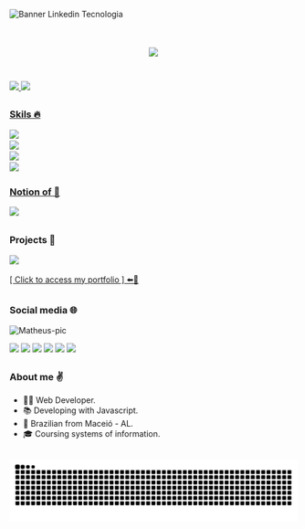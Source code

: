 ![Banner Linkedin Tecnologia](https://github.com/user-attachments/assets/9da45e85-df7e-4642-8622-a6f1b4953c98)

<h1 align="center">
    <img src="https://readme-typing-svg.herokuapp.com/?font=Righteous&size=35&center=true&vCenter=true&width=500&height=70&duration=4000&lines=Hello!+👋;+I'm+Matheus+Pedrosa!;"/>
</h1>

<div>
  <br>
  <a href="https://github.com/matheuspedrosam">
    <img height="180em" src="https://github-readme-stats-sigma-five.vercel.app/api?username=matheuspedrosam&show_icons=true&theme=dark&include_all_commits=true&count_private=true"/>
    <img height="180em" src="https://github-readme-stats-sigma-five.vercel.app/api/top-langs/?username=matheuspedrosam&layout=compact&langs_count=7&theme=dark"/>
</div>
    
##

<p align="center">
  
  ### Skils 🔥 
  <a href="https://skillicons.dev">
    <img src="https://skillicons.dev/icons?i=js,react,nodejs,html,css"/> <br>
    <img src="https://skillicons.dev/icons?i=nest,mongodb,mysql,sequelize,express"/> <br>
    <img src="https://skillicons.dev/icons?i=next,typescript,bootstrap,docker,firebase"/> <br>
    <img src="https://skillicons.dev/icons?i=windows,vscode,git,figma"/>
  </a>
</p>
  
<p align="center">
  <a href="https://skillicons.dev">
    
  ### Notion of 👀
  <img src="https://skillicons.dev/icons?i=ruby,py,unity,c#"/>
  </a>
</p>

##

### Projects 🧠

<a href="https://matheuspedrosam.github.io/Portfolio/"><img width="500px" src="https://user-images.githubusercontent.com/99772255/239716545-966e3cfa-171d-4a61-8efb-2a632f94af28.png"></img></a>

<a href="https://matheuspedrosam.github.io/Portfolio/">[ Click to access my portfolio ] ⬅️🔗</a>

##

<div>
  
  ### Social media 🌐

  <p><img alt="Matheus-pic" width="112px" src="https://github.com/user-attachments/assets/d598decc-78c9-49e3-abcb-56344bc077f5"></p>
  <a href="https://matheuspedrosam.github.io/Portfolio/" target="_blank"><img src="https://img.shields.io/badge/Portfolio-%23000000.svg?style=for-the-badge&logo=firefox&logoColor=#FF7139" target="_blank"></a>
  <a href="https://www.linkedin.com/in/matheus-pedrosa2002/" target="_blank"><img src="https://img.shields.io/badge/-LinkedIn-%230077B5?style=for-the-badge&logo=linkedin&logoColor=white" target="_blank"></a>
  <a href="https://www.instagram.com/devpedrosam/" target="_blank"><img src="https://img.shields.io/badge/-Instagram-%23E4405F?style=for-the-badge&logo=instagram&logoColor=white" target="_blank"></a>
  <a href="https://www.youtube.com/@devpedrosam" target="_blank"><img src="https://img.shields.io/badge/YouTube-FF0000?style=for-the-badge&logo=youtube&logoColor=white" target="_blank"></a>
  <a href="https://www.discordapp.com/users/255294706563547136" target="_blank"><img src="https://img.shields.io/badge/Discord-7289DA?style=for-the-badge&logo=discord&logoColor=white" target="_blank"></a> 
  <a href="mailto:matheuspedrosa2002@gmail.com"><img src="https://img.shields.io/badge/-Gmail-%23333?style=for-the-badge&logo=gmail&logoColor=white" target="_blank"></a>
</div>

 ##

   ### About me ✌️
- 👨‍💻 Web Developer.
- 📚 Developing with Javascript.
- 📍 Brazilian from Maceió - AL.
- 🎓 Coursing systems of information.

##

![github-contribution-grid-snake](https://github.com/matheuspedrosam/matheuspedrosam/blob/output/github-contribution-grid-snake.svg)
